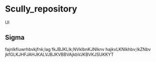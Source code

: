 # Scully_repository
UI
## Sigma
fajnlkfiuwrhbvkjfnk;lag
fkJBJKLlk;NVklbnKJNlknv
hajkvLKNlkhbv;lkZNbv
jkfGLKJHFJAHJKALVJBJKVBBVAjkbVJKBVKJSUKKYT
